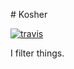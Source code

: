 # Kosher

[![travis](http://travis-ci.org/hakanensari/kosher.png)](http://travis-ci.org/hakanensari/kosher)

I filter things.
